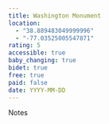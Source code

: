 ```yaml
---
title: Washington Monument
location:
  - "38.889483049999996"
  - "-77.03525005547871"
rating: 5
accessible: true
baby_changing: true
bidet: true
free: true
paid: false
date: YYYY-MM-DD
---
```

Notes